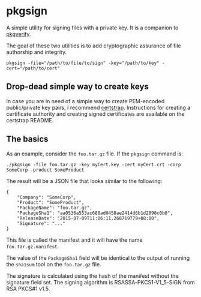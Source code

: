 # pkgsign
A simple utility for signing files with a private key. It is a companion to 
[pkgverify](http://github.com/justinjsmith/pkgverify). 

The goal of these two utilities is to add cryptographic assurance of file 
authorship and integrity.

````
pkgsign -file="/path/to/file/to/sign" -key="/path/to/key" -cert="/path/to/cert"
````

## Drop-dead simple way to create keys
In case you are in need of a simple way to create PEM-encoded public/private key
pairs, I recommend [certstrap](http://github.com/square/certstrap). Instructions
for creating a certificate authority and creating signed certificates are 
available on the certstrap README.

## The basics
As an example, consider the `foo.tar.gz` file. If the `pkgsign` command is:

```
./pkgsign -file foo.tar.gz -key myCert.key -cert myCert.crt -corp SomeCorp -product SomeProduct
```

The result will be a JSON file that looks similar to the following:
```
{
	"Company": "SomeCorp",
	"Product": "SomeProduct",
    "PackageName": "foo.tar.gz",
    "PackageSha1": "aa0536a553ac680ad0458ae2414d6b1d2890c0b0",
    "ReleaseDate": "2015-07-09T11:06:11.268719779+08:00",
    "Signature": "..."
}
```
This file is called the manifest and it will have the name 
`foo.tar.gz.manifest`.

The value of the `PackageSha1` field will be identical to the output of running
the `sha1sum` tool on the `foo.tar.gz` file.


The signature is calculated using the hash of the manifest without the 
signature field set. The signing algorithm is RSASSA-PKCS1-V1_5-SIGN from RSA 
PKCS#1 v1.5.
